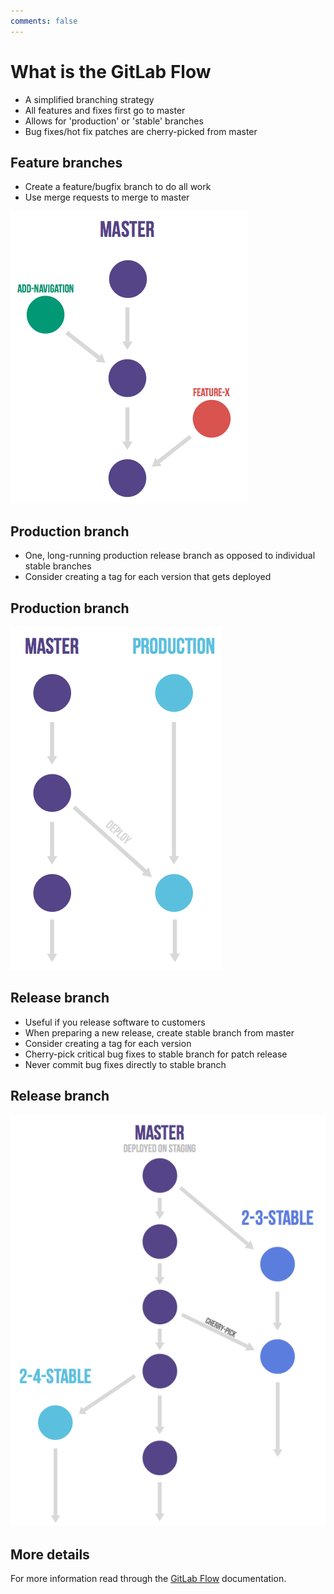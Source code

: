 ```yaml
---
comments: false
---
```


# What is the GitLab Flow

- A simplified branching strategy
- All features and fixes first go to master
- Allows for 'production' or 'stable' branches
- Bug fixes/hot fix patches are cherry-picked from master

## Feature branches

- Create a feature/bugfix branch to do all work
- Use merge requests to merge to master

![inline](gitlab_flow/feature_branches.png)

## Production branch

- One, long-running production release branch
  as opposed to individual stable branches
- Consider creating a tag for each version that gets deployed

## Production branch

![inline](gitlab_flow/production_branch.png)

## Release branch

- Useful if you release software to customers
- When preparing a new release, create stable branch
  from master
- Consider creating a tag for each version
- Cherry-pick critical bug fixes to stable branch for patch release
- Never commit bug fixes directly to stable branch

## Release branch

![inline](gitlab_flow/release_branches.png)

## More details

For more information read through the [GitLab Flow](../../workflow/gitlab_flow.md)
documentation.
